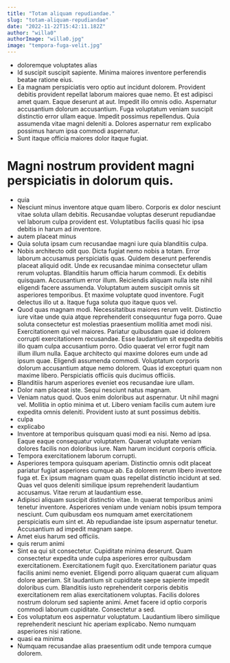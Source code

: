 ```yaml
---
title: "Totam aliquam repudiandae."
slug: "totam-aliquam-repudiandae"
date: "2022-11-22T15:42:11.182Z"
author: "willa0"
authorImage: "willa0.jpg"
image: "tempora-fuga-velit.jpg"
---
```

- doloremque voluptates alias
- Id suscipit suscipit sapiente. Minima maiores inventore perferendis beatae ratione eius.
- Ea magnam perspiciatis vero optio aut incidunt dolorem. Provident debitis provident repellat laborum maiores quae nemo. Et est adipisci amet quam. Eaque deserunt at aut.
Impedit illo omnis odio. Aspernatur accusantium dolorum accusantium. Fuga voluptatum veniam suscipit distinctio error ullam eaque.
Impedit possimus repellendus. Quia assumenda vitae magni deleniti a. Dolores aspernatur rem explicabo possimus harum ipsa commodi aspernatur.
- Sunt itaque officia maiores dolor itaque fugiat.
# Magni nostrum provident magni perspiciatis in dolorum quis.
- quia
- Nesciunt minus inventore atque quam libero.
Corporis ex dolor nesciunt vitae soluta ullam debitis.
Recusandae voluptas deserunt repudiandae vel laborum culpa provident est.
Voluptatibus facilis quasi hic ipsa debitis in harum ad inventore.
- autem placeat minus
- Quia soluta ipsam cum recusandae magni iure quia blanditiis culpa.
- Nobis architecto odit quo. Dicta fugiat nemo nobis a totam. Error laborum accusamus perspiciatis quas. Quidem deserunt perferendis placeat aliquid odit.
Unde ex recusandae minima consectetur ullam rerum voluptas. Blanditiis harum officia harum commodi. Ex debitis quisquam.
Accusantium error illum. Reiciendis aliquam nulla iste nihil eligendi facere assumenda. Voluptatum autem suscipit omnis sit asperiores temporibus. Et maxime voluptate quod inventore. Fugit delectus illo ut a. Itaque fuga soluta quo itaque quos vel.
- Quod quas magnam modi. Necessitatibus maiores rerum velit. Distinctio iure vitae unde quia atque reprehenderit consequuntur fuga porro. Quae soluta consectetur est molestias praesentium mollitia amet modi nisi.
Exercitationem qui vel maiores. Pariatur quibusdam quae id dolorem corrupti exercitationem recusandae. Esse laudantium sit expedita debitis illo quam culpa accusantium porro. Odio quaerat vel error fugit nam illum illum nulla. Eaque architecto qui maxime dolores eum unde ad ipsum quae. Eligendi assumenda commodi.
Voluptatum corporis dolorum accusantium atque nemo dolorem. Quas id excepturi quam non maxime libero. Perspiciatis officiis quis ducimus officiis.
- Blanditiis harum asperiores eveniet eos recusandae iure ullam.
- Dolor nam placeat iste. Sequi nesciunt natus magnam.
- Veniam natus quod. Quos enim doloribus aut aspernatur. Ut nihil magni vel. Mollitia in optio minima et ut. Libero veniam facilis cum autem iure expedita omnis deleniti. Provident iusto at sunt possimus debitis.
- culpa
- explicabo
- Inventore at temporibus quisquam quasi modi ea nisi. Nemo ad ipsa. Eaque eaque consequatur voluptatem. Quaerat voluptate veniam dolores facilis non doloribus iure. Nam harum incidunt corporis officia.
- Tempora exercitationem laborum corrupti.
- Asperiores tempora quisquam aperiam. Distinctio omnis odit placeat pariatur fugiat asperiores cumque ab. Ea dolorem rerum libero inventore fuga et. Ex ipsum magnam quam quas repellat distinctio incidunt at sed. Quas vel quos deleniti similique ipsum reprehenderit laudantium accusamus. Vitae rerum at laudantium esse.
- Adipisci aliquam suscipit distinctio vitae. In quaerat temporibus animi tenetur inventore. Asperiores veniam unde veniam nobis ipsum tempora nesciunt. Cum quibusdam eos numquam amet exercitationem perspiciatis eum sint et. Ab repudiandae iste ipsum aspernatur tenetur. Accusantium ad impedit magnam saepe.
- Amet eius harum sed officiis.
- quis rerum animi
- Sint ea qui sit consectetur. Cupiditate minima deserunt. Quam consectetur expedita unde culpa asperiores error quibusdam exercitationem. Exercitationem fugit quo.
Exercitationem pariatur quas facilis animi nemo eveniet. Eligendi porro aliquam quaerat cum aliquam dolore aperiam. Sit laudantium sit cupiditate saepe sapiente impedit doloribus cum. Blanditiis iusto reprehenderit corporis debitis exercitationem rem alias exercitationem voluptas.
Facilis dolores nostrum dolorum sed sapiente animi. Amet facere id optio corporis commodi laborum cupiditate. Consectetur a sed.
- Eos voluptatum eos aspernatur voluptatum. Laudantium libero similique reprehenderit nesciunt hic aperiam explicabo. Nemo numquam asperiores nisi ratione.
- quasi ea minima
- Numquam recusandae alias praesentium odit unde tempora cumque dolorem.